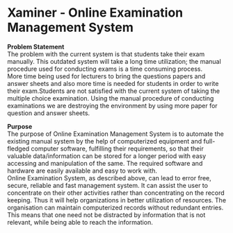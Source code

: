 # Xaminer - Online Examination Management System
**Problem Statement** <br>
The problem with the current system is that students take their exam manually. This outdated
system will take a long time utilization; the manual procedure used for conducting exams is a time
consuming process.<br>
More time being used for lecturers to bring the questions papers and answer sheets and also more
time is needed for students in order to write their exam.Students are not satisfied with the current
system of taking the multiple choice examination. Using the manual procedure of conducting
examinations we are destroying the environment by using more paper for question and answer
sheets.

**Purpose**<br>
The purpose of Online Examination Management System is to automate the existing manual
system by the help of computerized equipment and full-fledged computer software, fulfilling their
requirements, so that their valuable data/information can be stored for a longer period with easy
accessing and manipulation of the same. The required software and hardware are easily available
and easy to work with.<br>
Online Examination System, as described above, can lead to error free, secure, reliable and fast
management system. It can assist the user to concentrate on their other activities rather than
concentrating on the record keeping. Thus it will help organizations in better utilization of
resources. The organisation can maintain computerized records without redundant entries. This
means that one need not be distracted by information that is not relevant, while being able to reach
the information.

